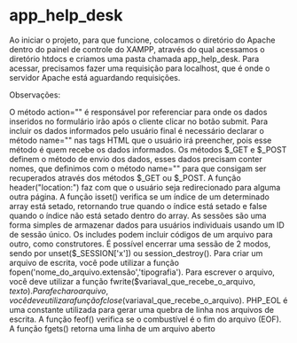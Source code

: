 ﻿# app_help_desk
  Ao iniciar o projeto, para que funcione, colocamos o diretório do Apache dentro do painel de controle do XAMPP, através do qual acessamos o diretório htdocs e criamos uma pasta chamada app_help_desk. Para acessar, precisamos fazer uma requisição para localhost, que é onde o servidor Apache está aguardando requisições.

Observações:

O método action="" é responsável por referenciar para onde os dados inseridos no formulário irão após o cliente clicar no botão submit.
Para incluir os dados informados pelo usuário final é necessário declarar o método name="" nas tags HTML que o usuário irá preencher, pois esse método é quem recebe os dados informados.
Os métodos $_GET e $_POST definem o método de envio dos dados, esses dados precisam conter nomes, que definimos com o método name="" para que consigam ser recuperados através dos métodos $_GET ou $_POST.
A função header("location:") faz com que o usuário seja redirecionado para alguma outra página.
A função isset() verifica se um índice de um determinado array está setado, retornando true quando o índice está setado e false quando o índice não está setado dentro do array.
As sessões são uma forma simples de armazenar dados para usuários individuais usando um ID de sessão único.
Os includes podem incluir códigos de um arquivo para outro, como construtores.
É possível encerrar uma sessão de 2 modos, sendo por unset($_SESSION['x']) ou session_destroy().
Para criar um arquivo de escrita, você pode utilizar a função fopen('nome_do_arquivo.extensão','tipografia').
Para escrever o arquivo, você deve utilizar a função fwrite($variaval_que_recebe_o_arquivo, $texto).
Para fechar o arquivo, você deve utilizar a função fclose($variaval_que_recebe_o_arquivo).
PHP_EOL é uma constante utilizada para gerar uma quebra de linha nos arquivos de escrita.
A função feof() verifica se o combustível é o fim do arquivo (EOF).
A função fgets() retorna uma linha de um arquivo aberto

